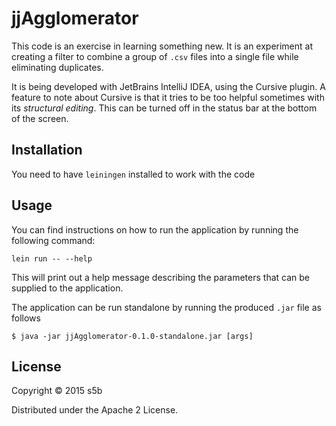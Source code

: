 # jjAgglomerator

This code is an exercise in learning something new. It is an experiment at creating 
a filter to combine a group of `.csv` files into a single file while eliminating duplicates.

It is being developed with JetBrains IntelliJ IDEA, using the Cursive plugin. A feature to note 
about Cursive is that it tries to be too helpful sometimes with its _structural editing_. This can 
be turned off in the status bar at the bottom of the screen.

## Installation

You need to have `leiningen` installed to work with the code 

## Usage

You can find instructions on how to run the application by running the following command:

    lein run -- --help
    
This will print out a help message describing the parameters that can be supplied to the application.

The application can be run standalone by running the produced `.jar` file as follows

    $ java -jar jjAgglomerator-0.1.0-standalone.jar [args]


## License

Copyright © 2015 s5b

Distributed under the Apache 2 License.
